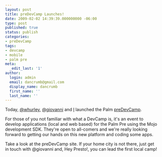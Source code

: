 ```yaml
---
layout: post
title: preDevCamp Launches!
date: 2009-02-02 14:39:39.000000000 -06:00
type: post
published: true
status: publish
categories:
- preDevCamp
tags:
- devcamp
- mobile
- palm pre
meta:
  _edit_last: '1'
author:
  login: admin
  email: dancrumb@gmail.com
  display_name: dancrumb
  first_name: ''
  last_name: ''
---
```

Today, [@whurley](http://twitter.com/whurley), [@giovanni](http://twitter.com/giovanni) and [I](http://twitter.com/dancrumb) launched the Palm [preDevCamp](http://predevcamp.org/).

For those of you not familiar with what a DevCamp is, it's an event to develop applications (local and web based) for the Palm Pre using the Mojo development SDK. They're open to all-comers and we're really looking forward to getting our hands on this new platform and coding some apps.

Take a look at the preDevCamp site. If your home city is not there, just get in touch with @giovanni and, Hey Presto!, you can lead the first local camp!
